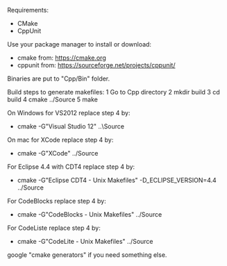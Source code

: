 Requirements:
- CMake
- CppUnit

Use your package manager to install or download:
- cmake from: https://cmake.org
- cppunit from: https://sourceforge.net/projects/cppunit/

Binaries are put to "Cpp/Bin" folder.

Build steps to generate makefiles:
1 Go to Cpp directory
2 mkdir build
3 cd build
4 cmake ../Source
5 make

On Windows for VS2012 replace step 4 by:
- cmake -G"Visual Studio 12" ..\Source

On mac for XCode replace step 4 by:
- cmake -G"XCode" ../Source

For Eclipse 4.4 with CDT4 replace step 4 by:
- cmake -G"Eclipse CDT4 - Unix Makefiles" -D_ECLIPSE_VERSION=4.4 ../Source

For CodeBlocks replace step 4 by:
- cmake -G"CodeBlocks - Unix Makefiles" ../Source

For CodeListe replace step 4 by:
- cmake -G"CodeLite - Unix Makefiles" ../Source

google "cmake generators" if you need something else.

